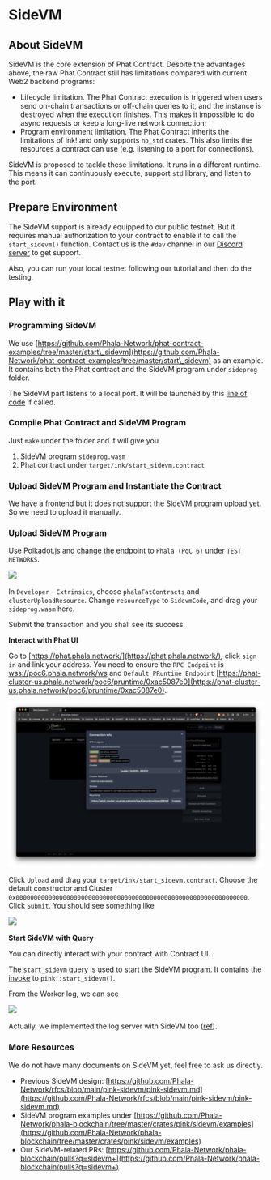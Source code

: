# SideVM

## About SideVM <a href="#about-sidevm" id="about-sidevm"></a>

SideVM is the core extension of Phat Contract. Despite the advantages above, the raw Phat Contract still has limitations compared with current Web2 backend programs:

* Lifecycle limitation. The Phat Contract execution is triggered when users send on-chain transactions or off-chain queries to it, and the instance is destroyed when the execution finishes. This makes it impossible to do async requests or keep a long-live network connection;
* Program environment limitation. The Phat Contract inherits the limitations of Ink! and only supports `no_std` crates. This also limits the resources a contract can use (e.g. listening to a port for connections).

SideVM is proposed to tackle these limitations. It runs in a different runtime. This means it can continuously execute, support `std` library, and listen to the port.

## Prepare Environment <a href="#prepare-environment" id="prepare-environment"></a>

The SideVM support is already equipped to our public testnet. But it requires manual authorization to your contract to enable it to call the `start_sidevm()` function. Contact us is the `#dev` channel in our [Discord server](https://discord.gg/phala) to get support.

Also, you can run your local testnet following our tutorial and then do the testing.

## Play with it <a href="#play-with-it" id="play-with-it"></a>

### Programming SideVM <a href="#programming-sidevm" id="programming-sidevm"></a>

We use [https://github.com/Phala-Network/phat-contract-examples/tree/master/start\_sidevm](https://github.com/Phala-Network/phat-contract-examples/tree/master/start\_sidevm) as an example. It contains both the Phat contract and the SideVM program under `sideprog` folder.

The SideVM part listens to a local port. It will be launched by this [line of code](https://github.com/Phala-Network/phat-contract-examples/blob/master/start\_sidevm/lib.rs#L29) if called.

### Compile Phat Contract and SideVM Program <a href="#compile-phat-contract-and-sidevm-program" id="compile-phat-contract-and-sidevm-program"></a>

Just `make` under the folder and it will give you

1. SideVM program `sideprog.wasm`
2. Phat contract under `target/ink/start_sidevm.contract`

### Upload SideVM Program and Instantiate the Contract <a href="#upload-sidevm-program-and-instantiate-the-contract" id="upload-sidevm-program-and-instantiate-the-contract"></a>

We have a [frontend](https://phat.phala.network/) but it does not support the SideVM program upload yet. So we need to upload it manually.

### **Upload SideVM Program**

Use [Polkadot.js](https://polkadot.js.org/apps/) and change the endpoint to `Phala (PoC 6)` under `TEST NETWORKS`.

![](https://i.imgur.com/gerZoKj.png)

In `Developer` - `Extrinsics`, choose `phalaFatContracts` and `clusterUploadResource`. Change `resourceType` to `SidevmCode`, and drag your `sideprog.wasm` here.

Submit the transaction and you shall see its success.

**Interact with Phat UI**

Go to [https://phat.phala.network/](https://phat.phala.network/), click `sign in` and link your address. You need to ensure the `RPC Endpoint` is [wss://poc6.phala.network/ws](wss://poc5.phala.network/ws) and `Default PRuntime Endpoint` [https://phat-cluster-us.phala.network/poc6/pruntime/0xac5087e0](https://phat-cluster-us.phala.network/poc6/pruntime/0xac5087e0).

![](../../.gitbook/assets/SelectPoC6.png)

Click `Upload` and drag your `target/ink/start_sidevm.contract`. Choose the default constructor and Cluster `0x0000000000000000000000000000000000000000000000000000000000000000`. Click `Submit`. You should see something like

![](https://i.imgur.com/M8PoeTO.png)

**Start SideVM with Query**

You can directly interact with your contract with Contract UI.

The `start_sidevm` query is used to start the SideVM program. It contains the [invoke](https://github.com/Phala-Network/phat-contract-examples/blob/master/start\_sidevm/lib.rs#L29) to `pink::start_sidevm()`.

From the Worker log, we can see

![](https://i.imgur.com/DWjOeyh.png)

Actually, we implemented the log server with SideVM too ([ref](https://github.com/Phala-Network/phala-blockchain/pull/855)).

### More Resources <a href="#more-resources" id="more-resources"></a>

We do not have many documents on SideVM yet, feel free to ask us directly.

* Previous SideVM design: [https://github.com/Phala-Network/rfcs/blob/main/pink-sidevm/pink-sidevm.md](https://github.com/Phala-Network/rfcs/blob/main/pink-sidevm/pink-sidevm.md)
* SideVM program examples under [https://github.com/Phala-Network/phala-blockchain/tree/master/crates/pink/sidevm/examples](https://github.com/Phala-Network/phala-blockchain/tree/master/crates/pink/sidevm/examples)
* Our SideVM-related PRs: [https://github.com/Phala-Network/phala-blockchain/pulls?q=sidevm+](https://github.com/Phala-Network/phala-blockchain/pulls?q=sidevm+)
